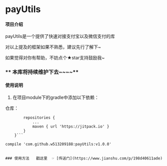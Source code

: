 # payUtils

#### 项目介绍
payUtils是一个提供了快速对接支付宝以及微信支付的库

对以上提及的框架如果不熟悉，建议先行了解下~

如果觉得对你有帮助，不妨点个★star支持鼓励我~

###  ** 本库将持续维护下去~~~~** 




#### 使用说明

1. 在项目module下的gradle中添加以下依赖：

仓库：
```allprojects {
		repositories {
			...
			maven { url 'https://jitpack.io' }
		}
	}```

compile 'com.github.w513209188:payUtils:v1.0.0'


### 使用方法   戳这里  ☞ [传送门](https://www.jianshu.com/p/198d40611ade)



